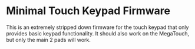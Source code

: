 # Minimal Touch Keypad Firmware
This is an extremely stripped down firmware for the touch keypad that only provides basic keypad functionality. It should also work on the MegaTouch, but only the main 2 pads will work.

